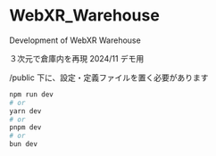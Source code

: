 # WebXR_Warehouse
Development of WebXR Warehouse

３次元で倉庫内を再現
2024/11 デモ用

/public 下に、設定・定義ファイルを置く必要があります


```bash
npm run dev
# or
yarn dev
# or
pnpm dev
# or
bun dev

